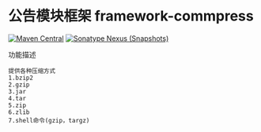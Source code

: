# 公告模块框架 framework-commpress
[![Maven Central](https://maven-badges.herokuapp.com/maven-central/com.github.fartherp/framework-compress/badge.svg)](https://maven-badges.herokuapp.com/maven-central/com.github.fartherp/framework-compress/)
[![Sonatype Nexus (Snapshots)](https://img.shields.io/nexus/s/https/oss.sonatype.org/com.github.fartherp/framework-compress.svg)](https://oss.sonatype.org/content/repositories/snapshots/com/github/fartherp/framework-compress)

功能描述

```
提供各种压缩方式
1.bzip2
2.gzip
3.jar
4.tar
5.zip
6.zlib
7.shell命令(gzip，targz)
```